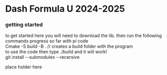 <h1>Dash Formula U 2024-2025</h1>

<h3>getting started</h3>
<p>
	to get started here you will need to download the lib.
	then run the following commands
	progress so far with pi code
	</br>
	Cmake -S build -B . // creates a build folder with the program </br>
	to use the code then type ./build and it will work!
 	</br>
	git install --submodules --recersive 
</p>


<p>
place holder here
</p>
